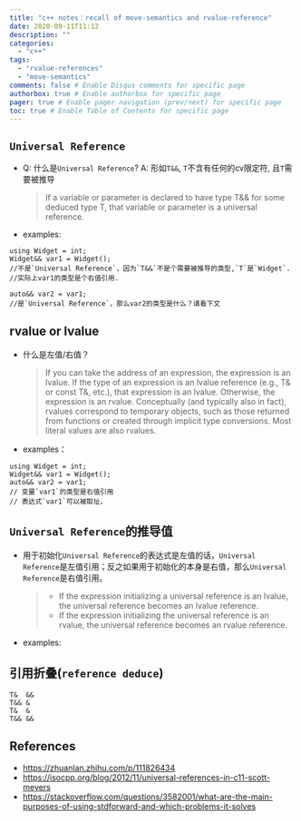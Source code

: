 ```yaml
---
title: "c++ notes：recall of move-semantics and rvalue-reference"
date: 2020-09-11T11:12
description: ""
categories:
  - "c++"
tags:
  - "rvalue-references"
  - "move-semantics"
comments: false # Enable Disqus comments for specific page
authorbox: true # Enable authorbox for specific page
pager: true # Enable pager navigation (prev/next) for specific page
toc: true # Enable Table of Contents for specific page
---
```


## `Universal Reference`
- Q: 什么是`Universal Reference`?
  A: 形如`T&&`, `T`不含有任何的cv限定符, 且`T`需要被推导
  
  >If a variable or parameter is declared to have type T&& for some deduced type T, that variable or parameter is a universal reference.

- examples:
```
using Widget = int;
Widget&& var1 = Widget(); 
//不是`Universal Reference`，因为`T&&`不是个需要被推导的类型,`T`是`Widget`.
//实际上var1的类型是个右值引用.

auto&& var2 = var1;
//是`Universal Reference`，那么var2的类型是什么？请看下文
```


## rvalue or lvalue

- 什么是左值/右值？
  > If you can take the address of an expression, the expression is an lvalue.
  > If the type of an expression is an lvalue reference (e.g., T& or const T&, etc.), that expression is an lvalue. 
  > Otherwise, the expression is an rvalue.  Conceptually (and typically also in fact), rvalues correspond to temporary objects, such as those returned from functions or created through implicit type conversions. Most literal values are also rvalues.
- examples：
```
using Widget = int;
Widget&& var1 = Widget();
auto&& var2 = var1;
// 变量`var1`的类型是右值引用
// 表达式`var1`可以被取址，
```


## `Universal Reference`的推导值
- 用于初始化`Universal Reference`的表达式是左值的话，`Universal Reference`是左值引用；反之如果用于初始化的本身是右值，那么`Universal Reference`是右值引用。
  > - If the expression initializing a universal reference is an lvalue, the universal reference becomes an lvalue reference.
  > - If the expression initializing the universal reference is an rvalue, the universal reference becomes an rvalue reference.

- examples:

## 引用折叠(`reference deduce`)
```
T&  && 
T&& &
T&  &
T&& &&
```


## References
- https://zhuanlan.zhihu.com/p/111826434
- https://isocpp.org/blog/2012/11/universal-references-in-c11-scott-meyers
- https://stackoverflow.com/questions/3582001/what-are-the-main-purposes-of-using-stdforward-and-which-problems-it-solves